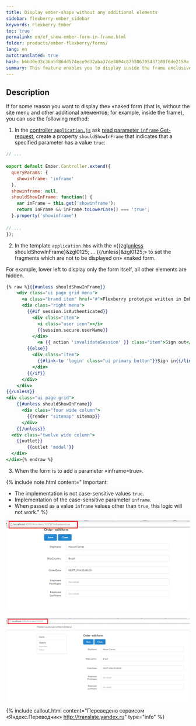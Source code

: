 ```yaml
--- 
title: Display ember-shape without any additional elements 
sidebar: flexberry-ember_sidebar 
keywords: Flexberry Ember 
toc: true 
permalink: en/ef_show-ember-form-in-frame.html 
folder: products/ember-flexberry/forms/ 
lang: en 
autotranslated: true 
hash: b6b30e33c36a5f86dd574ece9d32aba37de3804c875306705437189f6de2158e 
summary: This feature enables you to display inside the frame exclusively ember-form without a menu and other additional elements. 
--- 
```


## Description 

If for some reason you want to display the» «naked form (that is, without the site menu and other additional элементов; for example, inside the frame), you can use the following method: 

1. In the [controller `application.js`](ef_controller.html) ask [read parameter `inframe` Get-request](http://guides.emberjs.com/v2.4.0/routing/query-params/), create a property `shouldShowInFrame` that indicates that a specified parameter has a value `true`: 

```javascript
// ... 

export default Ember.Controller.extend({
  queryParams: {
    showinframe: 'inframe'
  },
  showinframe: null,
  shouldShowInFrame: function() {
    var inFrame = this.get('showinframe');
    return inFrame && inFrame.toLowerCase() === 'true';
  }.property('showinframe')
  
// ... 
});
``` 

2. In the template `application.hbs` with the «&#0123;&#0123;zgl[unless](http://guides.emberjs.com/v2.4.0/templates/conditionals/) shouldShowInFrame&#0125;&zgl0125; ... &#0123;&#0123;/unless&#0125;&zgl0125;» to set the fragments which are not to be displayed on» «naked form. 

For example, lower left to display only the form itself, all other elements are hidden. 

```hbs
{% raw %}{{#unless shouldShowInFrame}}
	<div class="ui page grid menu">
	  <a class="brand item" href="#">Flexberry prototype written in Ember.js</a>
	  <div class="right menu">
		{{#if session.isAuthenticated}}
		  <div class="item">
			<i class="user icon"></i>
			{{session.secure.userName}}
		  </div>
			<a {{ action 'invalidateSession' }} class="item">Sign out</a>
		{{else}}
		  <div class="item">
			{{#link-to 'login' class="ui primary button"}}Sign in{{/link-to}}
		  </div>
		{{/if}}
	  </div>
	</div>
{{/unless}}
<div class="ui page grid">
	{{#unless shouldShowInFrame}}
	  <div class="four wide column">
		{{render "sitemap" sitemap}}
	  </div>
	{{/unless}}
  <div class="twelve wide column">
    {{outlet}}
		{{outlet 'modal'}}
  </div>
</div>{% endraw %}
``` 

3. When the form is to add a parameter «inframe=true». 

{% include note.html content=" 
Important: 

* The implementation is not case-sensitive values `true`. 
* Implementation of the case-sensitive parameter `inframe`. 
* When passed as a value `inframe` values other than `true`, this logic will not work." 
%} 

![](/images/pages/img/page/ShowEmberFormInFrame/EmptyEmberForm.png) 

![](/images/pages/img/page/ShowEmberFormInFrame/FullEmberForm.png) 



{% include callout.html content="Переведено сервисом «Яндекс.Переводчик» <http://translate.yandex.ru>" type="info" %}
